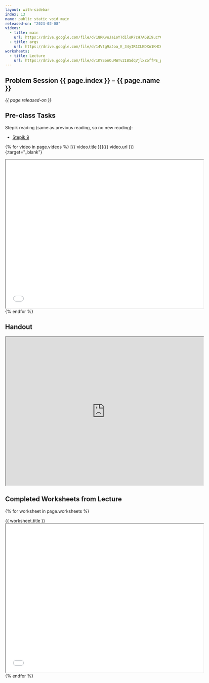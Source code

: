 ```yaml
---
layout: with-sidebar
index: 13
name: public static void main
released-on: "2023-02-08"
videos:
  - title: main
    url: https://drive.google.com/file/d/18RKvuJa1oYTdiloR7zH7AGBI9ucYCBQp
  - title: args
    url: https://drive.google.com/file/d/14Vtg9aJoa_E_34yIR1CLKDXn1KHIC-0e
worksheets:
  - title: Lecture
    url: https://drive.google.com/file/d/1KYSonOuMWTv2IBSdqVjlxZoffPE_pJAG
---
```


## Problem Session {{ page.index }} – {{ page.name }}

_{{ page.released-on }}_

## Pre-class Tasks

Stepik reading (same as previous reading, so no new reading):
- [Stepik 9](https://stepik.org/lesson/579631/step/1?unit=574281)

{% for video in page.videos %}
[{{ video.title }}]({{ video.url }}){:target="_blank"}

<iframe src="{{ video.url }}/preview" width="640" height="480" allow="autoplay"></iframe>
{% endfor %}

## Handout

<iframe src="https://drive.google.com/file/d/1Ea7X5MGyLsYqoFUF_HvXYNhWxlf_EiKX/preview" width="640" height="480" allow="autoplay"></iframe>

## Completed Worksheets from Lecture

{% for worksheet in page.worksheets %}
<div class="worksheetBox">
{{ worksheet.title }}
<br>
<iframe src="{{ worksheet.url }}/preview" width="640" height="480" allow="autoplay"></iframe>
</div>
{% endfor %}
